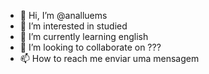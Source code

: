 - 👋 Hi, I’m @analluems
- 👀 I’m interested in studied
- 🌱 I’m currently learning english
- 💞️ I’m looking to collaborate on ???
- 📫 How to reach me enviar uma mensagem 

<!---
analluems/analluems is a ✨ special ✨ repository because its `README.md` (this file) appears on your GitHub profile.
You can click the Preview link to take a look at your changes.
--->
